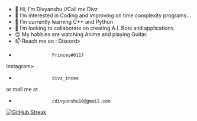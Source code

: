 - 👋 Hi, I’m Divyanshu //Call me Divz
- 👀 I’m interested in Coding and improving on time complexity programs...
- 🌱 I’m currently learning C++ and Python
- 💞️ I’m looking to collaborate on creating A.I. Bots and applications.
- 😊 My hobbies are watching Anime and playing Guitar.
- 📫 Reach me on : 
Discord>     
-                   Princey#0117
Instagram>    
-                   divz_incee
or mail me at   
-                   cdivyanshu10@gmail.com
[![GitHub Streak](https://streak-stats.demolab.com?user=Divyanshu960&theme=android-dark&hide_border=true&date_format=M%20j%5B%2C%20Y%5D)](https://git.io/streak-stats)
